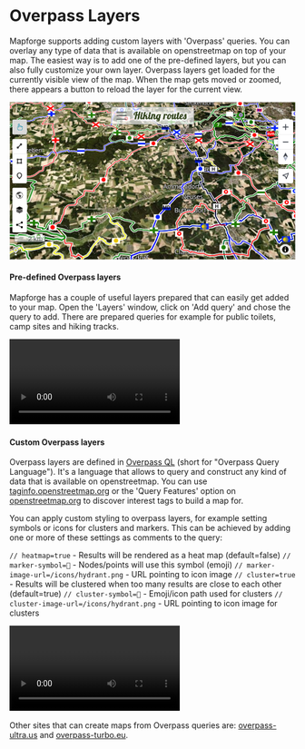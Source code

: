 # Overpass Layers

Mapforge supports adding custom layers with 'Overpass' queries. You can overlay any type of data that is available on openstreetmap on top of your map. The easiest way is to add one of the pre-defined layers, but you can also fully customize your own layer.
Overpass layers get loaded for the currently visible view of the map. When the map gets moved or zoomed, there appears a button to reload the layer for the current view.  

![Overpass example](https://raw.githubusercontent.com/mapforge-org/mapforge/refs/heads/main/docs/tutorials/overpass1.png)

#### Pre-defined Overpass layers 

Mapforge has a couple of useful layers prepared that can easily get added to your map. 
Open the 'Layers' window, click on 'Add query' and chose the query to add. 
There are prepared queries for example for public toilets, camp sites and hiking tracks.

<video controls>
  <source src="https://raw.githubusercontent.com/mapforge-org/mapforge/refs/heads/main/docs/tutorials/overpass_predefined.mp4" type="video/mp4">
  Your browser does not support the video tag.
</video>

#### Custom Overpass layers

Overpass layers are defined in [Overpass QL](https://wiki.openstreetmap.org/wiki/Overpass_API/Overpass_QL) (short for "Overpass Query Language"). 
It's a language that allows to query and construct any kind of data that is available on openstreetmap. You can use [taginfo.openstreetmap.org](https://taginfo.openstreetmap.org/) or the 'Query Features' option on [openstreetmap.org](https://openstreetmap.org) to discover interest tags to build a map for. 

You can apply custom styling to overpass layers, for example setting symbols or icons for clusters and markers. This can be achieved by adding one or more of these 
settings as comments to the query: 

`// heatmap=true` - Results will be rendered as a heat map (default=false)
`// marker-symbol=🍻` - Nodes/points will use this symbol (emoji)
`// marker-image-url=/icons/hydrant.png` - URL pointing to icon image
`// cluster=true` - Results will be clustered when too many results are close to each other (default=true)
`// cluster-symbol=🍻` - Emoji/icon path used for clusters 
`// cluster-image-url=/icons/hydrant.png` - URL pointing to icon image for clusters

<video controls>
  <source src="https://raw.githubusercontent.com/mapforge-org/mapforge/refs/heads/main/docs/tutorials/overpass_custom.mp4" type="video/mp4">
  Your browser does not support the video tag.
</video>

Other sites that can create maps from Overpass queries are: [overpass-ultra.us](https://overpass-ultra.us) and [overpass-turbo.eu](https://overpass-turbo.eu).